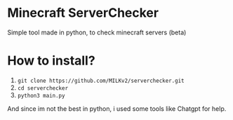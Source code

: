 # Minecraft ServerChecker 
Simple tool made in python, to check minecraft servers (beta)
# How to install? 
1. `git clone https://github.com/MILKv2/serverchecker.git`
2. `cd serverchecker`
3. `python3 main.py`

And since im not the best in python, i used some tools like Chatgpt for help.
